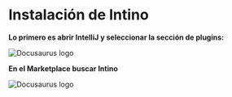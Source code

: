 # Instalación de Intino

**Lo primero es abrir IntelliJ y seleccionar la sección de plugins:**

![Docusaurus logo](/img/intellij.png)

**En el Marketplace buscar Intino**

![Docusaurus logo](/img/intellij-1.png)